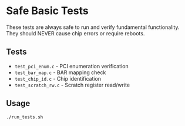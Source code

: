 # Safe Basic Tests

These tests are always safe to run and verify fundamental functionality.
They should NEVER cause chip errors or require reboots.

## Tests
- `test_pci_enum.c` - PCI enumeration verification
- `test_bar_map.c` - BAR mapping check
- `test_chip_id.c` - Chip identification
- `test_scratch_rw.c` - Scratch register read/write

## Usage
```bash
./run_tests.sh
```
